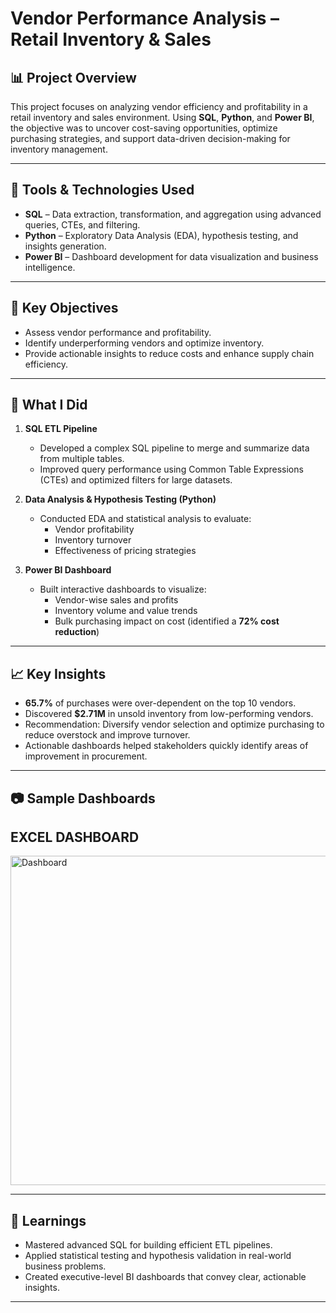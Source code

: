 # Vendor Performance Analysis – Retail Inventory & Sales

## 📊 Project Overview

This project focuses on analyzing vendor efficiency and profitability in a retail inventory and sales environment. Using **SQL**, **Python**, and **Power BI**, the objective was to uncover cost-saving opportunities, optimize purchasing strategies, and support data-driven decision-making for inventory management.

---

## 🧰 Tools & Technologies Used

- **SQL** – Data extraction, transformation, and aggregation using advanced queries, CTEs, and filtering.
- **Python** – Exploratory Data Analysis (EDA), hypothesis testing, and insights generation.
- **Power BI** – Dashboard development for data visualization and business intelligence.

---

## 📌 Key Objectives

- Assess vendor performance and profitability.
- Identify underperforming vendors and optimize inventory.
- Provide actionable insights to reduce costs and enhance supply chain efficiency.

---

## 🚀 What I Did

1. **SQL ETL Pipeline**  
   - Developed a complex SQL pipeline to merge and summarize data from multiple tables.  
   - Improved query performance using Common Table Expressions (CTEs) and optimized filters for large datasets.

2. **Data Analysis & Hypothesis Testing (Python)**  
   - Conducted EDA and statistical analysis to evaluate:
     - Vendor profitability
     - Inventory turnover
     - Effectiveness of pricing strategies

3. **Power BI Dashboard**  
   - Built interactive dashboards to visualize:
     - Vendor-wise sales and profits
     - Inventory volume and value trends
     - Bulk purchasing impact on cost (identified a **72% cost reduction**)

---

## 📈 Key Insights

- **65.7%** of purchases were over-dependent on the top 10 vendors.
- Discovered **$2.71M** in unsold inventory from low-performing vendors.
- Recommendation: Diversify vendor selection and optimize purchasing to reduce overstock and improve turnover.
- Actionable dashboards helped stakeholders quickly identify areas of improvement in procurement.

---

## 📷 Sample Dashboards

## EXCEL DASHBOARD
<img width="1172" height="527" alt="Dashboard" src="https://github.com/user-attachments/assets/de9daee4-9454-4f72-a7ca-ae551dc8f4d9" />

---

## 🧠 Learnings

- Mastered advanced SQL for building efficient ETL pipelines.
- Applied statistical testing and hypothesis validation in real-world business problems.
- Created executive-level BI dashboards that convey clear, actionable insights.

---

